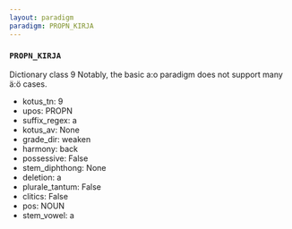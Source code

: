 ```yaml
---
layout: paradigm
paradigm: PROPN_KIRJA
---
```

### ` PROPN_KIRJA `

Dictionary class 9 Notably, the basic a:o paradigm does not support many ä:ö cases.
* kotus_tn: 9
* upos: PROPN
* suffix_regex: a
* kotus_av: None
* grade_dir: weaken
* harmony: back
* possessive: False
* stem_diphthong: None
* deletion: a
* plurale_tantum: False
* clitics: False
* pos: NOUN
* stem_vowel: a
